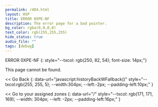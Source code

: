 ```yaml
---
permalink: /404.html
layout: HSP
title: ERROR 0XPE-NF
description: The error page for a bad pointer.
bg_color: rgba(0,0,0,0)
text_color: rgb(255,255,255)
hide_status: true
audio_file: ""
tags: [debug]
---
```


ERROR 0XPE-NF
{: style="--txcol: rgb(250, 82, 54); font-size: 14px;"}

This page cannot be found.

\<< Go Back
{: data-url="javascript:historyBackWFallback()" style="--txcol:rgb(255, 255, 5); --width:304px; --left:-2px; --padding-left:10px;" }

\<< Go to your assigned zones
{: data-url="/" style="--txcol: rgb(171, 171, 169); --width: 304px; --left: -2px; --padding-left:16px;" }
